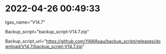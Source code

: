 # 2022-04-26 00:49:33

tgas_name="V14.7"

Backup_script="backup_script-V14.7.zip"

Backup_script_url="https://github.com/YAWAsau/backup_script/releases/download/V14.7/backup_script-V14.7.zip"
